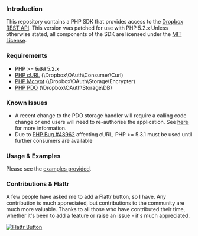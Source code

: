 ### Introduction

This repository contains a PHP SDK that provides access to the [Dropbox REST API][].
This version was patched for use with PHP 5.2.x 
Unless otherwise stated, all components of the SDK are licensed under the [MIT License][].

### Requirements

* PHP >= <del>5.3.1</del> 5.2.x
* [PHP cURL][] (\Dropbox\OAuth\Consumer\Curl)
* [PHP Mcrypt][] (\Dropbox\OAuth\Storage\Encrypter)
* [PHP PDO][] (\Dropbox\OAuth\Storage\DB)

### Known Issues

* A recent change to the PDO storage handler will require a calling code change or end users will need to re-authorise the application. See [here][PDO handler change] for more information.
* Due to [PHP Bug #48962][] affecting cURL, PHP >= 5.3.1 must be used until further consumers are available

### Usage & Examples

Please see the [examples provided][].

### Contributions & Flattr

A few people have asked me to add a Flattr button, so I have. Any contribution is much appreciated, but contributions to the community are much more valuable.
Thanks to all those who have contributed their time, whether it's been to add a feature or raise an issue - it's much appreciated.

[![Flattr Button](http://api.flattr.com/button/flattr-badge-large.png)][Flattr]

[Dropbox REST API]: https://www.dropbox.com/developers/reference/api
[PSR-0 standard]: https://github.com/php-fig/fig-standards/blob/master/accepted/PSR-0.md
[MIT License]: https://github.com/BenTheDesigner/Dropbox/blob/master/mit-license.md
[PHP cURL]: http://www.php.net/manual/en/book.curl.php
[PHP Mcrypt]: http://php.net/manual/en/book.mcrypt.php
[PHP PDO]: http://php.net/manual/en/book.pdo.php
[PHP Bug #48962]: https://bugs.php.net/bug.php?id=48962
[examples provided]: https://github.com/BenTheDesigner/Dropbox/tree/master/examples
[PDO handler change]: https://github.com/BenTheDesigner/Dropbox/commit/d407b7cf332877491e2c7e108a30102dd61d481b#commitcomment-1936563
[Flattr]: http://flattr.com/thing/1117838/
